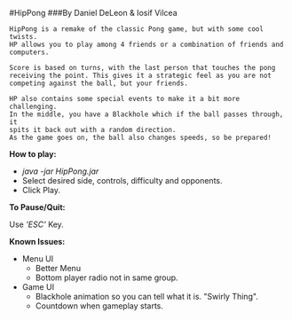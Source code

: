 #HipPong
###By Daniel DeLeon & Iosif Vilcea

    HipPong is a remake of the classic Pong game, but with some cool twists.
    HP allows you to play among 4 friends or a combination of friends and computers.
    
    Score is based on turns, with the last person that touches the pong
    receiving the point. This gives it a strategic feel as you are not
    competing against the ball, but your friends.

    HP also contains some special events to make it a bit more challenging.
    In the middle, you have a Blackhole which if the ball passes through, it
    spits it back out with a random direction.
    As the game goes on, the ball also changes speeds, so be prepared!


**How to play:**
  - *java -jar HipPong.jar*
  - Select desired side, controls, difficulty and opponents.
  - Click Play.


**To Pause/Quit:**

  Use *'ESC'* Key.


**Known Issues:**
  - Menu UI
      - Better Menu
      - Bottom player radio not in same group.
  - Game UI
      - Blackhole animation so you can tell what it is. "Swirly Thing".
      - Countdown when gameplay starts.

